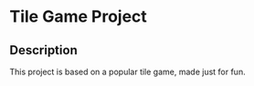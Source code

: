 # Tile Game Project

## Description
This project is based on a popular tile game, made just for fun.
